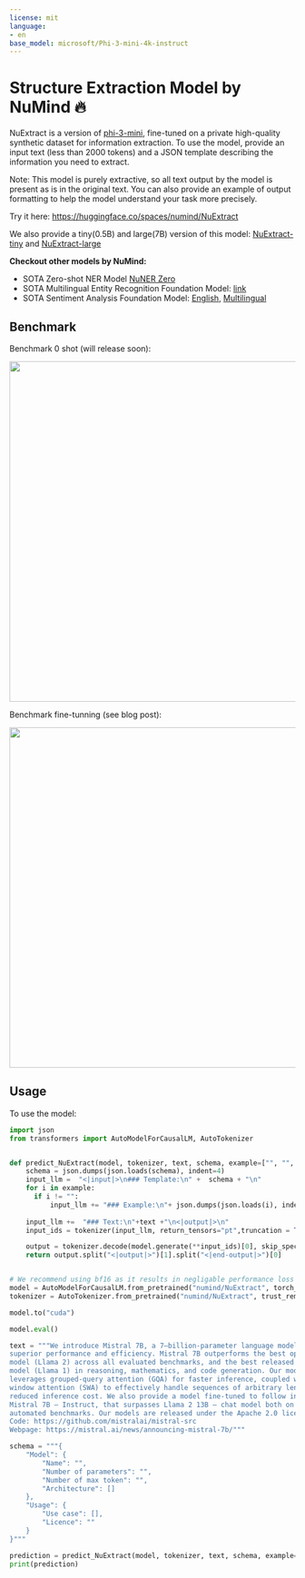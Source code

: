 ```yaml
---
license: mit
language:
- en
base_model: microsoft/Phi-3-mini-4k-instruct
---
```

# Structure Extraction Model by NuMind 🔥

NuExtract is a version of [phi-3-mini](https://huggingface.co/microsoft/Phi-3-mini-4k-instruct), fine-tuned on a private high-quality synthetic dataset for information extraction. 
To use the model, provide an input text (less than 2000 tokens) and a JSON template describing the information you need to extract. 

Note: This model is purely extractive, so all text output by the model is present as is in the original text. You can also provide an example of output formatting to help the model understand your task more precisely.

Try it here: https://huggingface.co/spaces/numind/NuExtract

We also provide a tiny(0.5B) and large(7B) version of this model: [NuExtract-tiny](https://huggingface.co/numind/NuExtract-tiny) and [NuExtract-large](https://huggingface.co/numind/NuExtract-large)

**Checkout other models by NuMind:**
* SOTA Zero-shot NER Model [NuNER Zero](https://huggingface.co/numind/NuNER_Zero)
* SOTA Multilingual Entity Recognition Foundation Model: [link](https://huggingface.co/numind/entity-recognition-multilingual-general-sota-v1)
* SOTA Sentiment Analysis Foundation Model: [English](https://huggingface.co/numind/generic-sentiment-v1), [Multilingual](https://huggingface.co/numind/generic-sentiment-multi-v1)


## Benchmark

Benchmark 0 shot (will release soon):

<p align="left">
<img src="result.png" width="600">
</p>

Benchmark fine-tunning (see blog post):

<p align="left">
<img src="result_ft.png" width="600">
</p>


## Usage

To use the model:

```python
import json
from transformers import AutoModelForCausalLM, AutoTokenizer


def predict_NuExtract(model, tokenizer, text, schema, example=["", "", ""]):
    schema = json.dumps(json.loads(schema), indent=4)
    input_llm =  "<|input|>\n### Template:\n" +  schema + "\n"
    for i in example:
      if i != "":
          input_llm += "### Example:\n"+ json.dumps(json.loads(i), indent=4)+"\n"
    
    input_llm +=  "### Text:\n"+text +"\n<|output|>\n"
    input_ids = tokenizer(input_llm, return_tensors="pt",truncation = True, max_length=4000).to("cuda")

    output = tokenizer.decode(model.generate(**input_ids)[0], skip_special_tokens=True)
    return output.split("<|output|>")[1].split("<|end-output|>")[0]


# We recommend using bf16 as it results in negligable performance loss
model = AutoModelForCausalLM.from_pretrained("numind/NuExtract", torch_dtype=torch.bfloat16, trust_remote_code=True)
tokenizer = AutoTokenizer.from_pretrained("numind/NuExtract", trust_remote_code=True)

model.to("cuda")

model.eval()

text = """We introduce Mistral 7B, a 7–billion-parameter language model engineered for
superior performance and efficiency. Mistral 7B outperforms the best open 13B
model (Llama 2) across all evaluated benchmarks, and the best released 34B
model (Llama 1) in reasoning, mathematics, and code generation. Our model
leverages grouped-query attention (GQA) for faster inference, coupled with sliding
window attention (SWA) to effectively handle sequences of arbitrary length with a
reduced inference cost. We also provide a model fine-tuned to follow instructions,
Mistral 7B – Instruct, that surpasses Llama 2 13B – chat model both on human and
automated benchmarks. Our models are released under the Apache 2.0 license.
Code: https://github.com/mistralai/mistral-src
Webpage: https://mistral.ai/news/announcing-mistral-7b/"""

schema = """{
    "Model": {
        "Name": "",
        "Number of parameters": "",
        "Number of max token": "",
        "Architecture": []
    },
    "Usage": {
        "Use case": [],
        "Licence": ""
    }
}"""

prediction = predict_NuExtract(model, tokenizer, text, schema, example=["","",""])
print(prediction)

```